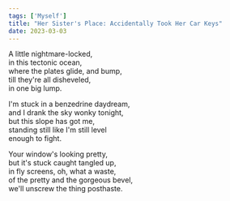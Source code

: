 ```yaml
---
tags: ['Myself']
title: "Her Sister's Place: Accidentally Took Her Car Keys"
date: 2023-03-03
---
```


A little nightmare-locked,  
in this tectonic ocean,  
where the plates glide, and bump,  
till they're all disheveled,  
in one big lump.

I'm stuck in a benzedrine daydream,  
and I drank the sky wonky tonight,  
but this slope has got me,  
standing still like I'm still level  
enough to fight.

Your window's looking pretty,  
but it's stuck caught tangled up,  
in fly screens, oh, what a waste,  
of the pretty and the gorgeous bevel,  
we'll unscrew the thing posthaste.  
